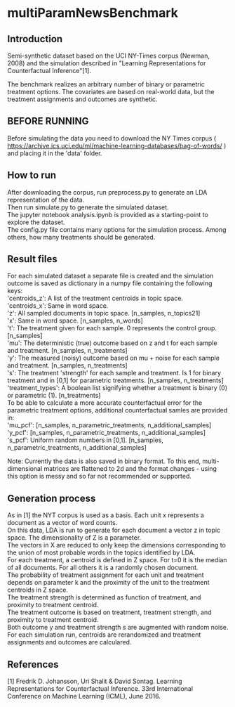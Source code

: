# multiParamNewsBenchmark
## Introduction
Semi-synthetic dataset based on the UCI NY-Times corpus (Newman, 2008) and the simulation described in 
"Learning Representations for Counterfactual Inference"[1].

The benchmark realizes an arbitrary number of binary or parametric 
treatment options. The covariates are based on real-world data, but the 
treatment assignments and outcomes are synthetic.

## BEFORE RUNNING
Before simulating the data you need to download the NY Times corpus ( https://archive.ics.uci.edu/ml/machine-learning-databases/bag-of-words/ ) 
and placing it in the 'data' folder.

## How to run
After downloading the corpus, run preprocess.py to generate an LDA representation of the data.<br />
Then run simulate.py to generate the simulated dataset.<br />
The jupyter notebook analysis.ipynb is provided as a starting-point to explore the dataset.<br />
The config.py file contains many options for the simulation process. Among others, how many treatments should be generated.<br />

## Result files
For each simulated dataset a separate file is created and the simulation outcome is saved as dictionary in a numpy file containing the
following keys:<br />
	'centroids_z': 		A list of the treatment centroids in topic space.<br />
	'centroids_x': 		Same in word space.<br />
	'z': 			All sampled documents in topic space. [n_samples, n_topics21]<br />
	'x': 			Same in word space. [n_samples, n_words]<br />
	't': 			The treatment given for each sample. 0 represents the control group. [n_samples]<br />
	'mu': 			The deterministic (true) outcome based on z and t for each sample and treatment. [n_samples, n_treatments]<br />
	'y': 			The measured (noisy) outcome based on mu + noise for each sample and treatment. [n_samples, n_treatments]<br />
	's': 			The treatment 'strength' for each sample and treatment. Is 1 for binary treatment and in [0,1] for parametric treatments. [n_samples, n_treatments]<br />
	'treatment_types': 	A boolean list signifying whether a treatment is binary (0) or parametric (1). [n_treatments]<br />
To be able to calculate a more accurate counterfactual error for the parametric treatment options, additional counterfactual samles are provided in:<br />
	'mu_pcf': 		[n_samples, n_parametric_treatments, n_additional_samples]<br />
	'y_pcf': 		[n_samples, n_parametric_treatments, n_additional_samples]<br />
	's_pcf': 		Uniform random numbers in [0,1]. [n_samples, n_parametric_treatments, n_additional_samples]<br />

Note: Currently the data is also saved in binary format. To this end, multi-dimensional matrices are flattened to 2d and the format changes - using this option
is messy and so far not recommended or supported.<br />

## Generation process
As in [1] the NYT corpus is used as a basis. Each unit x represents a document as a vector of word counts.<br />
On this data, LDA is run to generate for each document a vector z in topic space. The dimensionality of Z is a parameter.<br />
The vectors in X are reduced to only keep the dimensions corresponding to the union of most probable words in the topics identified by LDA.<br />
For each treatment, a centroid is defined in Z space. For t=0 it is the median of all documents. For all others it is a randomly chosen document.<br />
The probability of treatment assignment for each unit and treatment depends on parameter k and the proximity of the unit to the treatment centroids in Z space.<br />
The treatment strength is determined as function of treatment, and proximity to treatment centroid.<br />
The treatment outcome is based on treatment, treatment strength, and proximity to treatment centroid.<br />
Both outcome y and treatment strength s are augmented with random noise.<br />
For each simulation run, centroids are rerandomized and treatment assignments and outcomes are calculared.
	
## References
[1] Fredrik D. Johansson, Uri Shalit & David Sontag. Learning Representations for Counterfactual Inference. 33rd International Conference on Machine Learning (ICML), June 2016.
